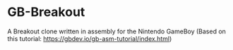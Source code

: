 # GB-Breakout
A Breakout clone written in assembly for the Nintendo GameBoy (Based on this tutorial: https://gbdev.io/gb-asm-tutorial/index.html)
